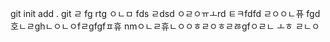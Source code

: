 git init add . git 
ㄹ
fg
rtg
ㅇㄴㅁ
fds
ㄹdsd
ㅇㄹㅇㅠㅗrd
ㅌㅋfdfd
ㄹㅇㅇㄴ퓨
fgd호ㄴㄹghㄴㅇㄴㅇfㄹgfgfㅍ휴
nmㅇㄴㄹ휴ㄴㅇㅇㅎㄹㅇㅎㄹㅀgfㅇㄹㄴ
ㅗㅎ
ㄹㄴㅇ
